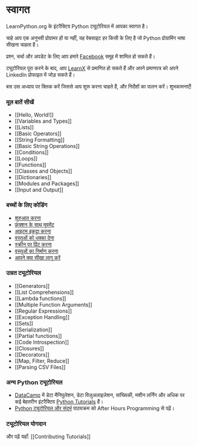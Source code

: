 # स्वागत

LearnPython.org के इंटरैक्टिव Python ट्यूटोरियल में आपका स्वागत है।

चाहे आप एक अनुभवी प्रोग्रामर हों या नहीं, यह वेबसाइट हर किसी के लिए है जो Python प्रोग्रामिंग भाषा सीखना चाहता है।<br>

प्रश्न, चर्चा और अपडेट के लिए आप हमारे <a href="http://www.facebook.com/groups/180708015327157/">Facebook</a> समूह में शामिल हो सकते हैं।

ट्यूटोरियल पूरा करने के बाद, आप [LearnX](https://www.learnx.org) से प्रमाणित हो सकते हैं और अपने प्रमाणपत्र को अपने LinkedIn प्रोफाइल में जोड़ सकते हैं।

बस उस अध्याय पर क्लिक करें जिससे आप शुरू करना चाहते हैं, और निर्देशों का पालन करें। शुभकामनाएँ!<br>

### मूल बातें सीखें

- [[Hello, World!]]
- [[Variables and Types]]
- [[Lists]]
- [[Basic Operators]]
- [[String Formatting]]
- [[Basic String Operations]]
- [[Conditions]]
- [[Loops]]
- [[Functions]]
- [[Classes and Objects]]
- [[Dictionaries]]
- [[Modules and Packages]]
- [[Input and Output]]


### बच्चों के लिए कोडिंग
- [शुरुआत करना](https://codingforkids.io/play/python/intro-level1)
- [फ़ंक्शन के साथ मूवमेंट](https://codingforkids.io/play/python/intro-level2)
- [आइटम इकट्ठा करना](https://codingforkids.io/play/python/intro-level3)
- [वस्तुओं को धक्का देना](https://codingforkids.io/play/python/intro-level4)
- [स्क्रीन पर प्रिंट करना](https://codingforkids.io/play/python/intro-level5)
- [वस्तुओं का निर्माण करना](https://codingforkids.io/play/python/intro-level6)
- [आपने क्या सीखा लागू करें](https://codingforkids.io/play/python/intro-level7)


### उन्नत ट्यूटोरियल

- [[Generators]]
- [[List Comprehensions]]
- [[Lambda functions]]
- [[Multiple Function Arguments]]
- [[Regular Expressions]]
- [[Exception Handling]]
- [[Sets]]
- [[Serialization]]
- [[Partial functions]]
- [[Code Introspection]]
- [[Closures]]
- [[Decorators]]
- [[Map, Filter, Reduce]]
- [[Parsing CSV Files]]

### अन्य Python ट्यूटोरियल

- [DataCamp](https://datacamp.pxf.io/c/67577/1012793/13294?sharedId=learnpython.org) में डेटा मैनिपुलेशन, डेटा विज़ुअलाइज़ेशन, सांख्यिकी, मशीन लर्निंग और अधिक पर कई बेहतरीन इंटरैक्टिव [Python Tutorials](https://datacamp.pxf.io/c/67577/1012793/13294?sharedId=learnpython.org) हैं।
- [Python ट्यूटोरियल और संदर्भ](http://www.afterhoursprogramming.com/index.php?article=181) पाठ्यक्रम को After Hours Programming से पढ़ें।

### ट्यूटोरियल योगदान

और पढ़ें यहाँ: [[Contributing Tutorials]]
